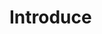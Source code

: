 # Introduce

<!-- ![transparent](https://capsule-render.vercel.app/api?type=transparent&fontColor=703ee5&text=몰입으로%20에너지를%20찾는&height=180&fontSize=60&desc=비전을%20품은%20Software%20Developer%20김명준%20입니다!&descAlignY=85&descAlign=62) -->
